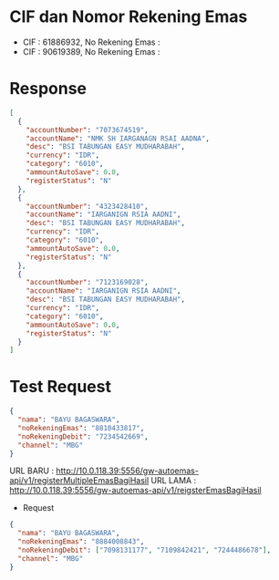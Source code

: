 # CIF dan Nomor Rekening Emas

- CIF : 61886932, No Rekening Emas :
- CIF : 90619389, No Rekening Emas :

# Response

```json
[
  {
    "accountNumber": "7073674519",
    "accountName": "NMK SH IARGANAGN RSAI AADNA",
    "desc": "BSI TABUNGAN EASY MUDHARABAH",
    "currency": "IDR",
    "category": "6010",
    "ammountAutoSave": 0.0,
    "registerStatus": "N"
  },
  {
    "accountNumber": "4323428410",
    "accountName": "IARGANIGN RSIA AADNI",
    "desc": "BSI TABUNGAN EASY MUDHARABAH",
    "currency": "IDR",
    "category": "6010",
    "ammountAutoSave": 0.0,
    "registerStatus": "N"
  },
  {
    "accountNumber": "7123169028",
    "accountName": "IARGANIGN RSIA AADNI",
    "desc": "BSI TABUNGAN EASY MUDHARABAH",
    "currency": "IDR",
    "category": "6010",
    "ammountAutoSave": 0.0,
    "registerStatus": "N"
  }
]
```

# Test Request

```json
{
  "nama": "BAYU BAGASWARA",
  "noRekeningEmas": "8810433817",
  "noRekeningDebit": "7234542669",
  "channel": "MBG"
}
```

URL BARU : http://10.0.118.39:5556/gw-autoemas-api/v1/registerMultipleEmasBagiHasil
URL LAMA : http://10.0.118.39:5556/gw-autoemas-api/v1/reigsterEmasBagiHasil

- Request

```json
{
  "nama": "BAYU BAGASWARA",
  "noRekeningEmas": "8884008843",
  "noRekeningDebit": ["7098131177", "7109842421", "7244486678"],
  "channel": "MBG"
}
```
